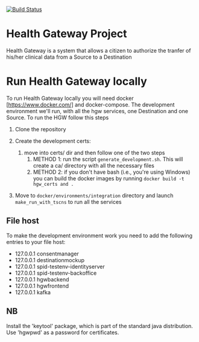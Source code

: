 [![Build Status](https://travis-ci.org/crs4/health-gateway.png)](https://travis-ci.org/crs4/health-gateway)

# Health Gateway Project

Health Gateway is a system that allows a citizen to authorize the tranfer of his/her clinical data from a Source to a Destination

# Run Health Gateway locally

To run Health Gateway locally you will need docker [https://www.docker.com/] and docker-compose.
The development environment we'll run, with all the hgw services, one Destination and one Source.
To run the HGW follow this steps

1. Clone the repository
2. Create the development certs:
    1. move into certs/ dir and then follow one of the two steps
        1. METHOD 1: run the script `generate_development.sh`. This will create a ca/ directory with all the necessary files
        2. METHOD 2: if you don't have bash (i.e., you're using Windows) you can build the docker images by running `docker build -t hgw_certs and .`
    
3. Move to `docker/environments/integration` directory and launch `make_run_with_tscns` to run all the services

## File host

To make the development environment work you need to add the following entries to your file host:

* 127.0.0.1 consentmanager
* 127.0.0.1 destinationmockup
* 127.0.0.1 spid-testenv-identityserver
* 127.0.0.1 spid-testenv-backoffice
* 127.0.0.1 hgwbackend
* 127.0.0.1 hgwfrontend
* 127.0.0.1 kafka

## NB
Install the 'keytool' package, which is part of the standard java distribution.
Use 'hgwpwd' as a password for certificates.
